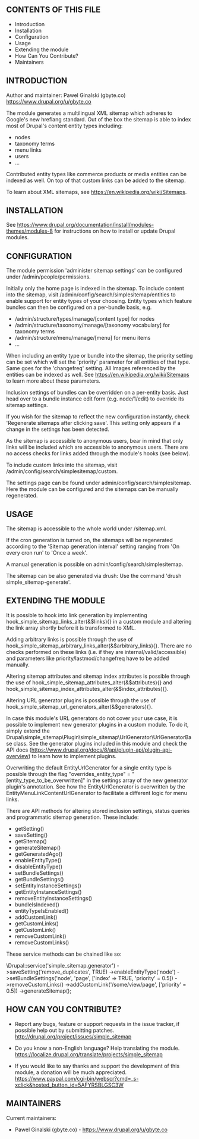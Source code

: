 CONTENTS OF THIS FILE
---------------------

 * Introduction
 * Installation
 * Configuration
 * Usage
 * Extending the module
 * How Can You Contribute?
 * Maintainers


INTRODUCTION
------------

Author and maintainer: Pawel Ginalski (gbyte.co)
https://www.drupal.org/u/gbyte.co

The module generates a multilingual XML sitemap which adheres to Google's new
hreflang standard. Out of the box the sitemap is able to index most of Drupal's
content entity types including:

 * nodes
 * taxonomy terms
 * menu links
 * users
 * ...

Contributed entity types like commerce products or media entities can be indexed
as well. On top of that custom links can be added to the sitemap.

To learn about XML sitemaps, see https://en.wikipedia.org/wiki/Sitemaps.


INSTALLATION
------------

See https://www.drupal.org/documentation/install/modules-themes/modules-8
for instructions on how to install or update Drupal modules.


CONFIGURATION
-------------

The module permission 'administer sitemap settings' can be configured under
/admin/people/permissions.

Initially only the home page is indexed in the sitemap. To include content into
the sitemap, visit /admin/config/search/simplesitemap/entities to enable support
for entity types of your choosing. Entity types which feature bundles can then
be configured on a per-bundle basis, e.g.

 * /admin/structure/types/manage/[content type] for nodes
 * /admin/structure/taxonomy/manage/[taxonomy vocabulary] for taxonomy terms
 * /admin/structure/menu/manage/[menu] for menu items
 * ...

When including an entity type or bundle into the sitemap, the priority setting
can be set which will set the 'priority' parameter for all entities of that
type. Same goes for the 'changefreq' setting. All Images referenced by the
entities can be indexed as well. See https://en.wikipedia.org/wiki/Sitemaps to
learn more about these parameters.

Inclusion settings of bundles can be overridden on a per-entity
basis. Just head over to a bundle instance edit form (e.g. node/1/edit) to
override its sitemap settings.

If you wish for the sitemap to reflect the new configuration instantly, check
'Regenerate sitemaps after clicking save'. This setting only appears if a change
in the settings has been detected.

As the sitemap is accessible to anonymous users, bear in mind that only links
will be included which are accessible to anonymous users. There are no access
checks for links added through the module's hooks (see below).

To include custom links into the sitemap, visit
/admin/config/search/simplesitemap/custom.

The settings page can be found under admin/config/search/simplesitemap.
Here the module can be configured and the sitemaps can be manually regenerated.


USAGE
-----

The sitemap is accessible to the whole world under /sitemap.xml.

If the cron generation is turned on, the sitemaps will be regenerated according
to the 'Sitemap generation interval' setting ranging from 'On every cron run' to
'Once a week'.

A manual generation is possible on admin/config/search/simplesitemap.

The sitemap can be also generated via drush: Use the command
'drush simple_sitemap-generate'.


EXTENDING THE MODULE
--------------------

It is possible to hook into link generation by implementing
hook_simple_sitemap_links_alter(&$links){} in a custom module and altering the
link array shortly before it is transformed to XML.

Adding arbitrary links is possible through the use of
hook_simple_sitemap_arbitrary_links_alter(&$arbitrary_links){}. There are no
checks performed on these links (i.e. if they are internal/valid/accessible)
and parameters like priority/lastmod/changefreq have to be added manually.

Altering sitemap attributes and sitemap index attributes is possible through the
use of hook_simple_sitemap_attributes_alter(&$attributes){} and
hook_simple_sitemap_index_attributes_alter(&$index_attributes){}.

Altering URL generator plugins is possible through
the use of hook_simple_sitemap_url_generators_alter(&$generators){}.

In case this module's URL generators do not cover your use case, it is possible
to implement new generator plugins in a custom module. To do it, simply extend
the Drupal\simple_sitemap\Plugin\simple_sitemap\UrlGenerator\UrlGeneratorBase
class. See the generator plugins included in this module and check the API docs
(https://www.drupal.org/docs/8/api/plugin-api/plugin-api-overview) to learn how
to implement plugins.

Overwriting the default EntityUrlGenerator for a single entity type is possible
through the flag "overrides_entity_type" = "[entity_type_to_be_overwritten]" in
the settings array of the new generator plugin's annotation. See how the
EntityUrlGenerator is overwritten by the EntityMenuLinkContentUrlGenerator to
facilitate a different logic for menu links.

There are API methods for altering stored inclusion settings, status queries and
programmatic sitemap generation. These include:

 * getSetting()
 * saveSetting()
 * getSitemap()
 * generateSitemap()
 * getGeneratedAgo()
 * enableEntityType()
 * disableEntityType()
 * setBundleSettings()
 * getBundleSettings()
 * setEntityInstanceSettings()
 * getEntityInstanceSettings()
 * removeEntityInstanceSettings()
 * bundleIsIndexed()
 * entityTypeIsEnabled()
 * addCustomLink()
 * getCustomLinks()
 * getCustomLink()
 * removeCustomLink()
 * removeCustomLinks()

These service methods can be chained like so:

\Drupal::service('simple_sitemap.generator')
  ->saveSetting('remove_duplicates', TRUE)
  ->enableEntityType('node')
  ->setBundleSettings('node', 'page', ['index' => TRUE, 'priority' = 0.5])
  ->removeCustomLinks()
  ->addCustomLink('/some/view/page', ['priority' = 0.5])
  ->generateSitemap();


HOW CAN YOU CONTRIBUTE?
-----------------------

 * Report any bugs, feature or support requests in the issue tracker, if
   possible help out by submitting patches.
   http://drupal.org/project/issues/simple_sitemap

 * Do you know a non-English language? Help translating the module.
   https://localize.drupal.org/translate/projects/simple_sitemap

 * If you would like to say thanks and support the development of this module, a
   donation will be much appreciated.
   https://www.paypal.com/cgi-bin/webscr?cmd=_s-xclick&hosted_button_id=5AFYRSBLGSC3W


MAINTAINERS
-----------

Current maintainers:
 * Pawel Ginalski (gbyte.co) - https://www.drupal.org/u/gbyte.co
